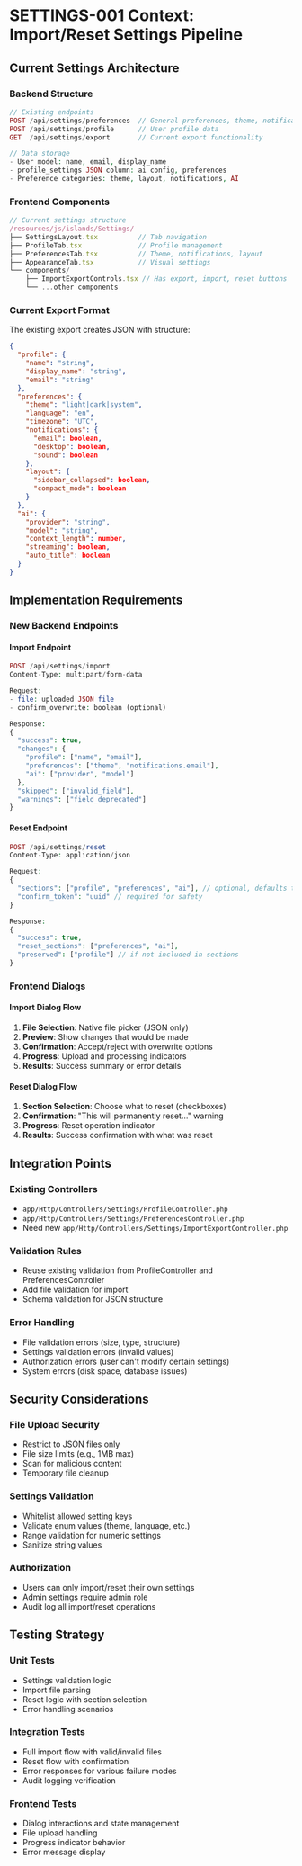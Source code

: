 # SETTINGS-001 Context: Import/Reset Settings Pipeline

## Current Settings Architecture

### Backend Structure
```php
// Existing endpoints
POST /api/settings/preferences  // General preferences, theme, notifications
POST /api/settings/profile      // User profile data
GET  /api/settings/export       // Current export functionality

// Data storage
- User model: name, email, display_name
- profile_settings JSON column: ai config, preferences
- Preference categories: theme, layout, notifications, AI
```

### Frontend Components
```typescript
// Current settings structure
/resources/js/islands/Settings/
├── SettingsLayout.tsx          // Tab navigation
├── ProfileTab.tsx              // Profile management
├── PreferencesTab.tsx          // Theme, notifications, layout
├── AppearanceTab.tsx           // Visual settings
└── components/
    ├── ImportExportControls.tsx // Has export, import, reset buttons
    └── ...other components
```

### Current Export Format
The existing export creates JSON with structure:
```json
{
  "profile": {
    "name": "string",
    "display_name": "string", 
    "email": "string"
  },
  "preferences": {
    "theme": "light|dark|system",
    "language": "en",
    "timezone": "UTC",
    "notifications": {
      "email": boolean,
      "desktop": boolean,
      "sound": boolean
    },
    "layout": {
      "sidebar_collapsed": boolean,
      "compact_mode": boolean
    }
  },
  "ai": {
    "provider": "string",
    "model": "string",
    "context_length": number,
    "streaming": boolean,
    "auto_title": boolean
  }
}
```

## Implementation Requirements

### New Backend Endpoints

#### Import Endpoint
```php
POST /api/settings/import
Content-Type: multipart/form-data

Request:
- file: uploaded JSON file
- confirm_overwrite: boolean (optional)

Response:
{
  "success": true,
  "changes": {
    "profile": ["name", "email"],
    "preferences": ["theme", "notifications.email"],
    "ai": ["provider", "model"]
  },
  "skipped": ["invalid_field"],
  "warnings": ["field_deprecated"]
}
```

#### Reset Endpoint
```php
POST /api/settings/reset
Content-Type: application/json

Request:
{
  "sections": ["profile", "preferences", "ai"], // optional, defaults to all
  "confirm_token": "uuid" // required for safety
}

Response:
{
  "success": true,
  "reset_sections": ["preferences", "ai"],
  "preserved": ["profile"] // if not included in sections
}
```

### Frontend Dialogs

#### Import Dialog Flow
1. **File Selection**: Native file picker (JSON only)
2. **Preview**: Show changes that would be made
3. **Confirmation**: Accept/reject with overwrite options
4. **Progress**: Upload and processing indicators
5. **Results**: Success summary or error details

#### Reset Dialog Flow
1. **Section Selection**: Choose what to reset (checkboxes)
2. **Confirmation**: "This will permanently reset..." warning
3. **Progress**: Reset operation indicator
4. **Results**: Success confirmation with what was reset

## Integration Points

### Existing Controllers
- `app/Http/Controllers/Settings/ProfileController.php`
- `app/Http/Controllers/Settings/PreferencesController.php`
- Need new `app/Http/Controllers/Settings/ImportExportController.php`

### Validation Rules
- Reuse existing validation from ProfileController and PreferencesController
- Add file validation for import
- Schema validation for JSON structure

### Error Handling
- File validation errors (size, type, structure)
- Settings validation errors (invalid values)
- Authorization errors (user can't modify certain settings)
- System errors (disk space, database issues)

## Security Considerations

### File Upload Security
- Restrict to JSON files only
- File size limits (e.g., 1MB max)
- Scan for malicious content
- Temporary file cleanup

### Settings Validation
- Whitelist allowed setting keys
- Validate enum values (theme, language, etc.)
- Range validation for numeric settings
- Sanitize string values

### Authorization
- Users can only import/reset their own settings
- Admin settings require admin role
- Audit log all import/reset operations

## Testing Strategy

### Unit Tests
- Settings validation logic
- Import file parsing
- Reset logic with section selection
- Error handling scenarios

### Integration Tests
- Full import flow with valid/invalid files
- Reset flow with confirmation
- Error responses for various failure modes
- Audit logging verification

### Frontend Tests
- Dialog interactions and state management
- File upload handling
- Progress indicator behavior
- Error message display